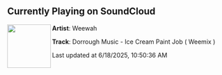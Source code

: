 ## Currently Playing on SoundCloud

[<img align="left" width="100" src="https://i1.sndcdn.com/artworks-YbJCFbndRr1pp4Xi-NNGn1Q-t500x500.png">](https://soundcloud.com/weewahofficial/dorrough-music-ice-cream-paint-job-weemix?in=saxurn/sets/relax/)

**Artist**: Weewah 

**Track**: Dorrough Music - Ice Cream Paint Job ( Weemix )

Last updated at 6/18/2025, 10:50:36 AM
